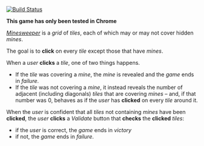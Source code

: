 [![Build Status](https://travis-ci.org/duereg/minesweep.svg?branch=master)](https://travis-ci.org/duereg/minesweep)

__This game has only been tested in Chrome__

*[Minesweeper](http://duereg.github.io/minesweep)* is a *grid* of *tiles*, each of which may or may not cover hidden *mines*.

The goal is to **click** on every *tile* except those that have *mines*.

When a *user* **clicks** a *tile*, one of two things happens.

+ If the *tile* was covering a *mine*, the *mine* is revealed and the *game* ends in *failure*.
+ If the *tile* was not covering a *mine*, it instead reveals the number of adjacent (including diagonals) *tiles* that are covering *mines* – and, if that number was 0, behaves as if the *user* has **clicked** on every *tile* around it.

When the *user* is confident that all *tiles* not containing *mines* have been **clicked**, the *user* **clicks** a *Validate* button that **checks** the **clicked** *tiles*:

+ if the *user* is correct, the *game* ends in *victory*
+ if not, the *game* ends in *failure*.
